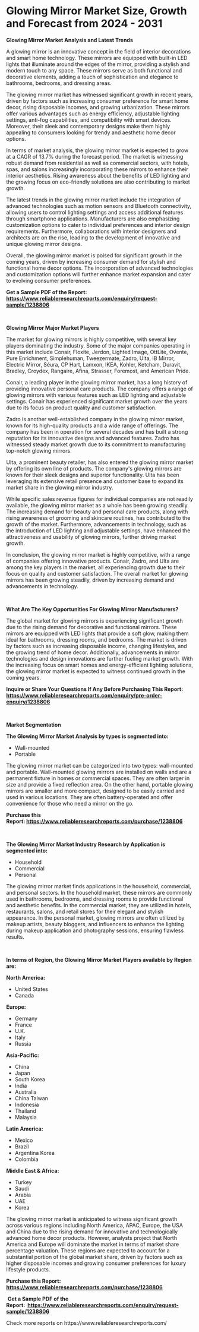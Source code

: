 <p><h1>Glowing Mirror Market Size, Growth and Forecast from 2024 - 2031</h1></p><p><strong>Glowing Mirror Market Analysis and Latest Trends</strong></p>
<p><p>A glowing mirror is an innovative concept in the field of interior decorations and smart home technology. These mirrors are equipped with built-in LED lights that illuminate around the edges of the mirror, providing a stylish and modern touch to any space. These mirrors serve as both functional and decorative elements, adding a touch of sophistication and elegance to bathrooms, bedrooms, and dressing areas.</p><p>The glowing mirror market has witnessed significant growth in recent years, driven by factors such as increasing consumer preference for smart home decor, rising disposable incomes, and growing urbanization. These mirrors offer various advantages such as energy efficiency, adjustable lighting settings, anti-fog capabilities, and compatibility with smart devices. Moreover, their sleek and contemporary designs make them highly appealing to consumers looking for trendy and aesthetic home decor options.</p><p>In terms of market analysis, the glowing mirror market is expected to grow at a CAGR of 13.7% during the forecast period. The market is witnessing robust demand from residential as well as commercial sectors, with hotels, spas, and salons increasingly incorporating these mirrors to enhance their interior aesthetics. Rising awareness about the benefits of LED lighting and the growing focus on eco-friendly solutions are also contributing to market growth.</p><p>The latest trends in the glowing mirror market include the integration of advanced technologies such as motion sensors and Bluetooth connectivity, allowing users to control lighting settings and access additional features through smartphone applications. Manufacturers are also emphasizing customization options to cater to individual preferences and interior design requirements. Furthermore, collaborations with interior designers and architects are on the rise, leading to the development of innovative and unique glowing mirror designs.</p><p>Overall, the glowing mirror market is poised for significant growth in the coming years, driven by increasing consumer demand for stylish and functional home decor options. The incorporation of advanced technologies and customization options will further enhance market expansion and cater to evolving consumer preferences.</p></p>
<p><strong>Get a Sample PDF of the Report:&nbsp; <a href="https://www.reliableresearchreports.com/enquiry/request-sample/1238806">https://www.reliableresearchreports.com/enquiry/request-sample/1238806</a></strong></p>
<p>&nbsp;</p>
<p><strong>Glowing Mirror Major Market Players</strong></p>
<p><p>The market for glowing mirrors is highly competitive, with several key players dominating the industry. Some of the major companies operating in this market include Conair, Floxite, Jerdon, Lighted Image, OttLite, Ovente, Pure Enrichment, Simplehuman, Tweezermate, Zadro, Ulta, IB Mirror, Electric Mirror, Séura, CP Hart, Lamxon, IKEA, Kohler, Ketcham, Duravit, Bradley, Croydex, Rangaire, Afina, Strasser, Foremost, and American Pride.</p><p>Conair, a leading player in the glowing mirror market, has a long history of providing innovative personal care products. The company offers a range of glowing mirrors with various features such as LED lighting and adjustable settings. Conair has experienced significant market growth over the years due to its focus on product quality and customer satisfaction.</p><p>Zadro is another well-established company in the glowing mirror market, known for its high-quality products and a wide range of offerings. The company has been in operation for several decades and has built a strong reputation for its innovative designs and advanced features. Zadro has witnessed steady market growth due to its commitment to manufacturing top-notch glowing mirrors.</p><p>Ulta, a prominent beauty retailer, has also entered the glowing mirror market by offering its own line of products. The company's glowing mirrors are known for their sleek designs and superior functionality. Ulta has been leveraging its extensive retail presence and customer base to expand its market share in the glowing mirror industry.</p><p>While specific sales revenue figures for individual companies are not readily available, the glowing mirror market as a whole has been growing steadily. The increasing demand for beauty and personal care products, along with rising awareness of grooming and skincare routines, has contributed to the growth of the market. Furthermore, advancements in technology, such as the introduction of LED lighting and adjustable settings, have enhanced the attractiveness and usability of glowing mirrors, further driving market growth.</p><p>In conclusion, the glowing mirror market is highly competitive, with a range of companies offering innovative products. Conair, Zadro, and Ulta are among the key players in the market, all experiencing growth due to their focus on quality and customer satisfaction. The overall market for glowing mirrors has been growing steadily, driven by increasing demand and advancements in technology.</p></p>
<p>&nbsp;</p>
<p><strong>What Are The Key Opportunities For Glowing Mirror Manufacturers?</strong></p>
<p><p>The global market for glowing mirrors is experiencing significant growth due to the rising demand for decorative and functional mirrors. These mirrors are equipped with LED lights that provide a soft glow, making them ideal for bathrooms, dressing rooms, and bedrooms. The market is driven by factors such as increasing disposable income, changing lifestyles, and the growing trend of home decor. Additionally, advancements in mirror technologies and design innovations are further fueling market growth. With the increasing focus on smart homes and energy-efficient lighting solutions, the glowing mirror market is expected to witness continued growth in the coming years.</p></p>
<p><strong>Inquire or Share Your Questions If Any Before Purchasing This Report: <a href="https://www.reliableresearchreports.com/enquiry/pre-order-enquiry/1238806">https://www.reliableresearchreports.com/enquiry/pre-order-enquiry/1238806</a></strong></p>
<p>&nbsp;</p>
<p><strong>Market Segmentation</strong></p>
<p><strong>The Glowing Mirror Market Analysis by types is segmented into:</strong></p>
<p><ul><li>Wall-mounted</li><li>Portable</li></ul></p>
<p><p>The glowing mirror market can be categorized into two types: wall-mounted and portable. Wall-mounted glowing mirrors are installed on walls and are a permanent fixture in homes or commercial spaces. They are often larger in size and provide a fixed reflection area. On the other hand, portable glowing mirrors are smaller and more compact, designed to be easily carried and used in various locations. They are often battery-operated and offer convenience for those who need a mirror on the go.</p></p>
<p><strong>Purchase this Report:&nbsp;<a href="https://www.reliableresearchreports.com/purchase/1238806">https://www.reliableresearchreports.com/purchase/1238806</a></strong></p>
<p>&nbsp;</p>
<p><strong>The Glowing Mirror Market Industry Research by Application is segmented into:</strong></p>
<p><ul><li>Household</li><li>Commercial</li><li>Personal</li></ul></p>
<p><p>The glowing mirror market finds applications in the household, commercial, and personal sectors. In the household market, these mirrors are commonly used in bathrooms, bedrooms, and dressing rooms to provide functional and aesthetic benefits. In the commercial market, they are utilized in hotels, restaurants, salons, and retail stores for their elegant and stylish appearance. In the personal market, glowing mirrors are often utilized by makeup artists, beauty bloggers, and influencers to enhance the lighting during makeup application and photography sessions, ensuring flawless results.</p></p>
<p>&nbsp;</p>
<p><strong>In terms of Region, the Glowing Mirror Market Players available by Region are:</strong></p>
<p>
    <p> <strong> North America: </strong>
        <ul>
            <li>United States</li>
            <li>Canada</li>
        </ul>
        </p> 
    <p> <strong> Europe: </strong>
        <ul>
            <li>Germany</li>
            <li>France</li>
            <li>U.K.</li>
            <li>Italy</li>
            <li>Russia</li>
        </ul>
        </p> 
    <p> <strong> Asia-Pacific: </strong>
        <ul>
            <li>China</li>
            <li>Japan</li>
            <li>South Korea</li>
            <li>India</li>
            <li>Australia</li>
            <li>China Taiwan</li>
            <li>Indonesia</li>
            <li>Thailand</li>
            <li>Malaysia</li>
        </ul>
        </p> 
    <p> <strong> Latin America: </strong>
        <ul>
            <li>Mexico</li>
            <li>Brazil</li>
            <li>Argentina Korea</li>
            <li>Colombia</li>
        </ul>
        </p> 
    <p> <strong> Middle East & Africa: </strong>
        <ul>
            <li>Turkey</li>
            <li>Saudi</li>
            <li>Arabia</li>
            <li>UAE</li>
            <li>Korea</li>
        </ul>
    </p>
    </p>
<p><p>The glowing mirror market is anticipated to witness significant growth across various regions including North America, APAC, Europe, the USA and China due to the rising demand for innovative and technologically advanced home decor products. However, analysts project that North America and Europe will dominate the market in terms of market share percentage valuation. These regions are expected to account for a substantial portion of the global market share, driven by factors such as higher disposable incomes and growing consumer preferences for luxury lifestyle products.</p></p>
<p><strong>Purchase this Report: <a href="https://www.reliableresearchreports.com/purchase/1238806">https://www.reliableresearchreports.com/purchase/1238806</a></strong></p>
<p>&nbsp;<strong>Get a Sample PDF of the Report:&nbsp;&nbsp;<a href="https://www.reliableresearchreports.com/enquiry/request-sample/1238806">https://www.reliableresearchreports.com/enquiry/request-sample/1238806</a></strong></p>
<p><strong></strong></p>
<p>Check more reports on https://www.reliableresearchreports.com/</p>